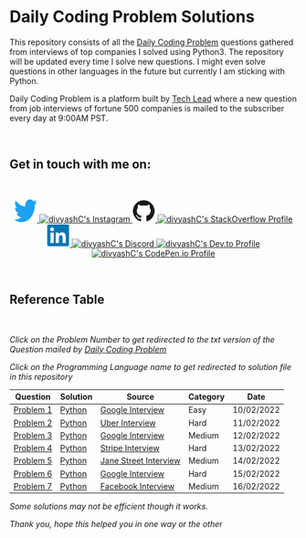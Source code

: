 # Daily Coding Problem Solutions

This repository consists of all the [Daily Coding Problem](https://www.dailycodingproblem.com/) questions gathered from interviews of top companies I solved using Python3. The repository will be updated every time I solve new questions. I might even solve questions in other languages in the future but currently I am sticking with Python.

Daily Coding Problem is a platform built by [Tech Lead](https://www.youtube.com/c/TechLead/) where a new question from job interviews of fortune 500 companies is mailed to the subscriber every day at 9:00AM PST.

<br/>

## Get in touch with me on:

<br/>

<p align="center">
 <a href="https://twitter.com/dork_v2" target="_blank">
  <img src="https://github.com/devicons/devicon/blob/master/icons/twitter/twitter-original.svg" alt="divyashC's Twitter" width="40" height="40"/>     
 </a>
 <a href="https://www.instagram.com/dork_v3.0/" target="_blank">
  <img src="https://raw.githubusercontent.com/rahuldkjain/github-profile-readme-generator/master/src/images/icons/Social/instagram.svg" alt="divyashC's Instagram" width="40" height="40" />    
 </a>
 <a href="https://github.com/divyashC/" target="_blank">
  <img src="https://github.com/devicons/devicon/blob/master/icons/github/github-original.svg" alt="divyashC's GitHub"  width="40" height="40"/>    
 </a>
 <a href="https://stackoverflow.com/users/15124365" target="_blank">
  <img src="https://raw.githubusercontent.com/rahuldkjain/github-profile-readme-generator/master/src/images/icons/Social/stack-overflow.svg" alt="divyashC's StackOverflow Profile"  width="40" height="40"/>    
 </a>
 <a href="https://www.linkedin.com/in/divyashc/" target="_blank">
  <img src="https://github.com/devicons/devicon/blob/master/icons/linkedin/linkedin-original.svg" alt="divyashC's LinkedIn"  width="40" height="40"/>    
 </a>
 <a href="https://discord.com/users/Dork#0448" target="_blank">
  <img src="https://raw.githubusercontent.com/rahuldkjain/github-profile-readme-generator/master/src/images/icons/Social/discord.svg" alt="divyashC's Discord"  width="40" height="40"/>
 </a>
 <a href="https://dev.to/divyashc" target="_blank">
  <img src="https://raw.githubusercontent.com/rahuldkjain/github-profile-readme-generator/master/src/images/icons/Social/devto.svg" alt="divyashC's Dev.to Profile"  width="40" height="40"/>    
 </a>
 <a href="https://codepen.io/divyashc" target="_blank">
  <img src="https://raw.githubusercontent.com/rahuldkjain/github-profile-readme-generator/master/src/images/icons/Social/codepen.svg" alt="divyashC's CodePen.io Profile"  width="40" height="40"/>    
 </a>
</p>

<br/>

## Reference Table

<br/>

_Click on the Problem Number to get redirected to the txt version of the Question mailed by [Daily Coding Problem](https://www.dailycodingproblem.com/)_

_Click on the Programming Language name to get redirected to solution file in this repository_

| **Question**                                                                                   | **Solution**                                                                               | **Source**                                           | **Category** | **Date**   |
| ---------------------------------------------------------------------------------------------- | ------------------------------------------------------------------------------------------ | ---------------------------------------------------- | ------------ | ---------- |
| [Problem 1](https://github.com/divyashC/daily_coding_problem/blob/main/Problem_1/question.txt) | [Python](https://github.com/divyashC/daily_coding_problem/blob/main/Problem_1/solution.py) | [Google Interview](https://www.google.com/)          | Easy         | 10/02/2022 |
| [Problem 2](https://github.com/divyashC/daily_coding_problem/blob/main/Problem_2/question.txt) | [Python](https://github.com/divyashC/daily_coding_problem/blob/main/Problem_2/solution.py) | [Uber Interview](https://www.uber.com/in/en/)        | Hard         | 11/02/2022 |
| [Problem 3](https://github.com/divyashC/daily_coding_problem/blob/main/Problem_3/question.txt) | [Python](https://github.com/divyashC/daily_coding_problem/blob/main/Problem_3/solution.py) | [Google Interview](https://www.google.com/)          | Medium       | 12/02/2022 |
| [Problem 4](https://github.com/divyashC/daily_coding_problem/blob/main/Problem_4/question.txt) | [Python](https://github.com/divyashC/daily_coding_problem/blob/main/Problem_4/solution.py) | [Stripe Interview](https://stripe.com/)              | Hard         | 13/02/2022 |
| [Problem 5](https://github.com/divyashC/daily_coding_problem/blob/main/Problem_5/question.txt) | [Python](https://github.com/divyashC/daily_coding_problem/blob/main/Problem_5/solution.py) | [Jane Street Interview](https://www.janestreet.com/) | Medium       | 14/02/2022 |
| [Problem 6](https://github.com/divyashC/daily_coding_problem/blob/main/Problem_6/question.txt) | [Python](https://github.com/divyashC/daily_coding_problem/blob/main/Problem_6/solution.py) | [Google Interview](https://www.google.com/)          | Hard         | 15/02/2022 |
| [Problem 7](https://github.com/divyashC/daily_coding_problem/blob/main/Problem_7/question.txt) | [Python](https://github.com/divyashC/daily_coding_problem/blob/main/Problem_7/solution.py) | [Facebook Interview](https://www.facebook.com/)      | Medium       | 16/02/2022 |

_Some solutions may not be efficient though it works._

*Thank you, hope this helped you in one way or the othe*r
